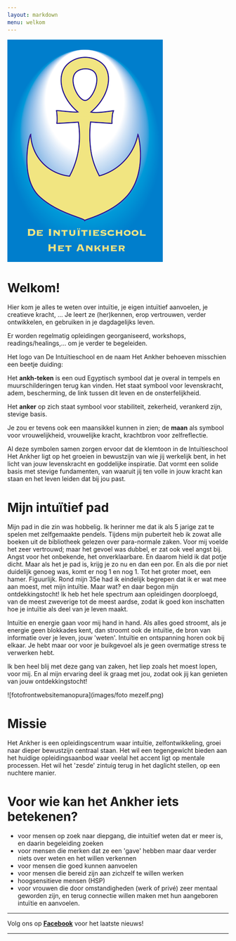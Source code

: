 ```yaml
---
layout: markdown
menu: welkom
---
```

![logo](images/logo.png)


# Welkom!  


Hier kom je alles te weten over intuïtie, je eigen intuïtief aanvoelen, je creatieve kracht, ...
Je leert ze (her)kennen, erop vertrouwen, verder ontwikkelen, en gebruiken in je dagdagelijks leven.   

Er worden regelmatig opleidingen georganiseerd, workshops, readings/healings,... om je verder te begeleiden. 

Het logo van De Intuïtieschool en de naam Het Ankher behoeven misschien een beetje duiding:   

Het **ankh-teken** is een oud Egyptisch symbool dat je overal in tempels en muurschilderingen terug kan vinden. Het staat symbool voor levenskracht, adem, bescherming, de link tussen dit leven en de onsterfelijkheid.   

Het **anker** op zich staat symbool voor stabiliteit, zekerheid, verankerd zijn, stevige basis.   

Je zou er tevens ook een maansikkel kunnen in zien; de **maan** als symbool voor vrouwelijkheid, vrouwelijke kracht, krachtbron voor zelfreflectie.   

Al deze symbolen samen zorgen ervoor dat de klemtoon in de Intuïtieschool Het Ankher ligt op het groeien in bewustzijn van wie jij werkelijk bent, in het licht van jouw levenskracht en goddelijke inspiratie. 
Dat vormt een solide basis met stevige fundamenten, van waaruit jij ten volle in jouw kracht kan staan en het leven leiden dat bij jou past. 







# Mijn intuïtief pad


Mijn pad in die zin was hobbelig. Ik herinner me dat ik als 5 jarige zat te spelen met zelfgemaakte pendels. Tijdens mijn puberteit heb ik zowat alle boeken uit de bibliotheek gelezen over para-normale zaken. Voor mij voelde het zeer vertrouwd; maar het gevoel was dubbel, er zat ook veel angst bij. Angst voor het onbekende, het onverklaarbare. En daarom hield ik dat potje dicht. Maar als het je pad is, krijg je zo nu en dan een por. En als die por niet duidelijk genoeg was, komt er nog 1 en nog 1. Tot het groter moet, een hamer. Figuurlijk. Rond mijn 35e had ik eindelijk begrepen dat ik er wat mee aan moest, met mijn intuïtie. Maar wat? en daar begon mijn ontdekkingstocht! Ik heb het hele spectrum aan opleidingen doorploegd, van de meest zweverige tot de meest aardse, zodat ik goed kon inschatten hoe je intuïtie als deel van je leven maakt. 

Intuïtie en energie gaan voor mij hand in hand. Als alles goed stroomt, als je energie geen blokkades kent, dan stroomt ook de intuïtie, de bron van informatie over je leven, jouw 'weten'. 
Intuïtie en ontspanning horen ook bij elkaar. Je hebt maar oor voor je buikgevoel als je geen overmatige stress te verwerken hebt.

Ik ben heel blij met deze gang van zaken, het liep zoals het moest lopen, voor mij. En al mijn ervaring deel ik graag met jou, zodat ook jij kan genieten van jouw ontdekkingstocht!


![fotofrontwebsitemanopura](images/foto mezelf.png)

# Missie  
Het Ankher is een opleidingscentrum waar intuïtie, zelfontwikkeling, groei naar dieper bewustzijn centraal staan. Het wil een tegengewicht bieden aan het huidige opleidingsaanbod waar veelal het accent ligt op mentale processen. Het wil het 'zesde' zintuig terug in het daglicht stellen, op een nuchtere manier.  


# Voor wie kan het Ankher iets betekenen?

+ voor mensen op zoek naar diepgang, die intuïtief weten dat er meer is, en daarin begeleiding zoeken
+ voor mensen die merken dat ze een 'gave' hebben maar daar verder niets over weten en het willen verkennen
+ voor mensen die goed kunnen aanvoelen
+ voor mensen die bereid zijn aan zichzelf te willen werken
+ hoogsensitieve mensen (HSP)
+ voor vrouwen die door omstandigheden (werk of privé) zeer mentaal geworden zijn, en terug connectie willen maken met hun aangeboren intuïtie en aanvoelen.



---  


Volg ons op [**Facebook**](https://www.facebook.com/manopura/) voor het laatste nieuws!

---


